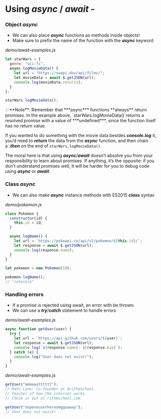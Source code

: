 # Using *async* / *await* -

### Object *async*
- We can also place ***async*** functions as methods inside objects!
- Make sure to prefix the name of the function with the ***async*** keyword

_demo/await-examples.js_
```js
let starWars = {
  genre: "sci-fi",
  async logMovieData() {
    let url = "https://swapi.dev/api/films/";
    let movieData = await $.getJSON(url);
    console.log(movieData.results);
  }
};

starWars.logMovieData();
```

<aside>
💡 **Note**: Remember that ***async*** functions **always** return promises. In the example above, `starWars.logMovieData()`returns a resolved promise with a value of ***undefined***, since the function itself has no return value.

If you wanted to do something with the movie data besides ***console.log*** it, you’d need to ***return*** the data from the ***async*** function, and then chain a ***.then*** on the end of `starWars.logMovieData()`.

The moral here is that using ***async***/***await*** doesn’t absolve you from your responsibility to learn about promises. If anything, it’s the opposite: if you don’t understand promises well, it will be harder for you to debug code using ***async*** or ***await***.
</aside>

### Class *async*
- We can also make ***async*** instance methods with ES2015 ***class*** syntax

_demo/pokemon.js_
```js
class Pokemon {
  constructor(id) {
    this.id = id;
  }

  async logName() {
    let url = `https://pokeapi.co/api/v2/pokemon/${this.id}/`;
    let response = await $.getJSON(url);
    console.log(response.name);
  }
}

let pokemon = new Pokemon(10);

pokemon.logName();
// "caterpie"
```

### Handling errors
- If a promise is rejected using await, an error with be thrown.
- We can use a ***try***/***catch*** statement to handle errors

_demo/await-examples.js_
```js
async function getUser(user) {
  try {
    let url = `https://api.github.com/users/${user}`;
    let response = await $.getJSON(url);
    console.log(`${response.name}: ${response.bio}`);
  } catch (e) {
    console.log("User does not exist!");
  }
}
```

_demo/await-examples.js_
```js
getUser("mmmaaatttttt");
// Matt Lane: Co-founder at @rithmschool.
// Teacher of how the internet works.
// Check us out at rithmschool.com

getUser("nopenouserhereomggoaway");
// User does not exist!
```
